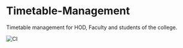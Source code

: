 # Timetable-Management
Timetable management for HOD, Faculty and students of the college.

![CI](https://github.com/Shravya18032/Timetable-Management/actions/workflows/ci.yml/badge.svg)